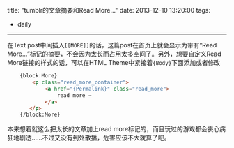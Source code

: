 title: "tumblr的文章摘要和Read More..."
date: 2013-12-10 13:20:00
tags:
- daily
---
在Text post中间插入`[[MORE]]`的话，这篇post在首页上就会显示为带有“Read More...”标记的摘要，不会因为太长而占用太多空间了。另外，想要自定义Read More链接的样式的话，可以在HTML Theme中紧接着`{Body}`下面添加或者修改

```html
    {block:More}
        <p class="read_more_container">
            <a href="{Permalink}" class="read_more">
                read more →
            </a>
       </p>
    {/block:More}
```

本来想着就这么把太长的文章加上read more标记的，而且玩过的游戏都会丧心病狂地剧透……不过又没有到处散播，危害应该不大就算了吧。